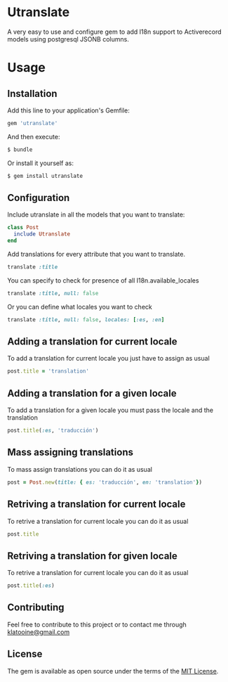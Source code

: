 # Utranslate
A very easy to use and configure gem to add I18n support to Activerecord models using postgresql JSONB columns.

# Usage

## Installation
Add this line to your application's Gemfile:

```ruby
gem 'utranslate'
```

And then execute:
```bash
$ bundle
```

Or install it yourself as:
```bash
$ gem install utranslate
```

## Configuration

Include utranslate in all the models that you want to translate:

```ruby
class Post
  include Utranslate
end
```

Add translations for every attribute that you want to translate.

```ruby
translate :title
```

You can specify to check for presence of all I18n.available_locales

```ruby
translate :title, null: false
```

Or you can define what locales you want to check

```ruby
translate :title, null: false, locales: [:es, :en]
```

## Adding a translation for current locale

To add a translation for current locale you just have to assign as usual

```ruby
post.title = 'translation'
```

## Adding a translation for a given locale

To add a translation for a given locale you must pass the locale and the translation

```ruby
post.title(:es, 'traducción')
```

## Mass assigning translations

To mass assign translations you can do it as usual

```ruby
post = Post.new(title: { es: 'traducción', en: 'translation'})
```

## Retriving a translation for current locale

To retrive a translation for current locale you can do it as usual

```ruby
post.title
```

## Retriving a translation for given locale

To retrive a translation for current locale you can do it as usual

```ruby
post.title(:es)
```

## Contributing
Feel free to contribute to this project or to contact me through klatooine@gmail.com

## License
The gem is available as open source under the terms of the [MIT License](https://opensource.org/licenses/MIT).
